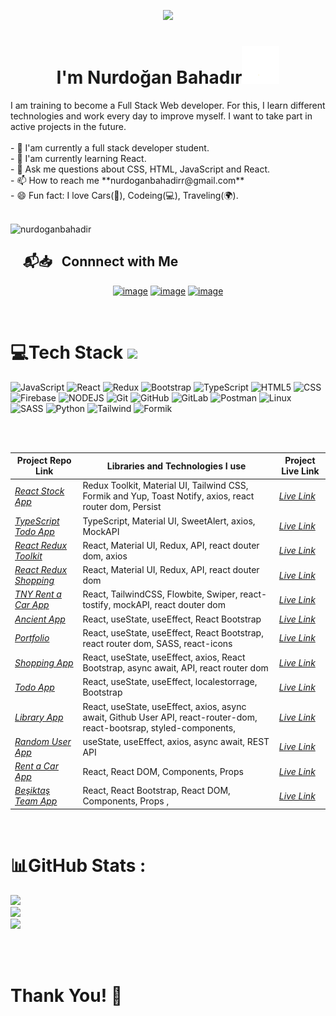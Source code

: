 <p align="center">
  <img src="https://miro.medium.com/max/2048/1*OohqW5DGh9CQS4hLY5FXzA.png" height="230"/>
</p>

<h1 align="center">I'm Nurdoğan Bahadır<img src="https://github.com/Kathryn-Jie/Kathryn-Jie/blob/main/wave.gif" width="60px"/></h1>
I am training to become a Full Stack Web developer. For this, I learn different technologies and work every day to improve myself. I want to take part in active projects in the future.
<br>

<br>
- 🔭 I'am currently a full stack developer student.<br>
- 🌱 I'am currently learning React.<br>
- 💬 Ask me questions about CSS, HTML, JavaScript and React.<br>
- 📫 How to reach me **nurdoganbahadirr@gmail.com** <br>
- 😄 Fun fact: I love Cars(🚗), Codeing(💻), Traveling(🌍).<br>
<br>

<p align="left"> <img src="https://komarev.com/ghpvc/?username=nurdoganbahadir&label=Profile%20views&color=0e75b6&style=flat" alt="nurdoganbahadir" /> </p>

## &nbsp; &nbsp; 📬📥 &nbsp; Connnect with Me
<div align="center">
  
[![image](https://img.shields.io/badge/LinkedIn-0077B5?style=for-the-badge&logo=linkedin&logoColor=white)](https://www.linkedin.com/in/nurdoganbahadir/)
[![image](https://img.shields.io/badge/Gmail-D14836?style=for-the-badge&logo=gmail&logoColor=white)](mailto:nurdoganbahadirr@gmail.com)
[![image](https://img.shields.io/badge/medium-000000.svg?style=for-the-badge&logo=medium&logoColor=white)](https://medium.com/@nurdoganbahadir)
  
</div>
<br>

# 💻Tech Stack <img src = "https://media2.giphy.com/media/QssGEmpkyEOhBCb7e1/giphy.gif?cid=ecf05e47a0n3gi1bfqntqmob8g9aid1oyj2wr3ds3mg700bl&rid=giphy.gif" width = 32px> 

![JavaScript](https://img.shields.io/badge/JavaScript%20-gray?style=for-the-badge&logo=javascript)
![React](https://img.shields.io/badge/reactjs-61DAFB.svg?style=for-the-badge&logo=react&logoColor=black)
![Redux](https://img.shields.io/badge/redux-764ABC.svg?style=for-the-badge&logo=redux&logoColor=white)
![Bootstrap](https://img.shields.io/badge/bootstrap-7952B3.svg?style=for-the-badge&logo=bootstrap&logoColor=white)
![TypeScript](https://img.shields.io/badge/typescript-3178C6.svg?style=for-the-badge&logo=typescript&logoColor=white)
![HTML5](https://img.shields.io/badge/html-E34F26.svg?style=for-the-badge&logo=html5&logoColor=white)
![CSS](https://img.shields.io/badge/css-blue.svg?style=for-the-badge&logo=css3&logoColor=white)
![Firebase](https://img.shields.io/badge/firebase-FFCA28.svg?style=for-the-badge&logo=firebase&logoColor=black)
![NODEJS](https://img.shields.io/badge/node.js-339933.svg?style=for-the-badge&logo=nodedotjs&logoColor=white)
![Git](https://img.shields.io/badge/git-F05032.svg?style=for-the-badge&logo=git&logoColor=white)
![GitHub](https://img.shields.io/badge/github-181717.svg?style=for-the-badge&logo=github&logoColor=white)
![GitLab](https://img.shields.io/badge/gitlab-orange.svg?style=for-the-badge&logo=gitlab&logoColor=white)
![Postman](https://img.shields.io/badge/postman-FF6C37.svg?style=for-the-badge&logo=postman&logoColor=white)
![Linux](https://img.shields.io/badge/Linux-blue.svg?style=for-the-badge&logo=linux&logoColor=white)
![SASS](https://img.shields.io/badge/sass-pink.svg?style=for-the-badge&logo=sass&logoColor=black)
![Python](https://img.shields.io/badge/python-blue.svg?style=for-the-badge&logo=python&logoColor=white)
![Tailwind](https://img.shields.io/badge/tailwindcss-lightblue.svg?style=for-the-badge&logo=tailwindcss&logoColor=black)
![Formik](https://img.shields.io/badge/formik-blue.svg?style=for-the-badge&logo=formik&logoColor=white)




<br>
<br>


| Project Repo Link | Libraries and Technologies I use | Project Live Link |
|----------|----------|----------|
|_[React Stock App](https://github.com/nurdoganbahadir/React-Stock-App)_ | Redux Toolkit, Material UI, Tailwind CSS, Formik and Yup, Toast Notify, axios, react router dom, Persist | _[Live Link](https://stock-app-nurdoganbahadir.vercel.app/)_ |
|_[TypeScript Todo App](https://github.com/nurdoganbahadir/TypeScript-Todo-App)_ | TypeScript, Material UI, SweetAlert, axios, MockAPI | _[Live Link](https://todoapp-nurdoganbahadir.netlify.app)_ |
|_[React Redux Toolkit](https://github.com/nurdoganbahadir/React-Redux-Toolkit)_ | React, Material UI, Redux, API, react douter dom, axios | _[Live Link](https://redux-toolkit-nurdoganbahadir.netlify.app/login)_ |
|_[React Redux Shopping](https://github.com/nurdoganbahadir/React-Redux-Shopping)_ | React, Material UI, Redux, API, react douter dom | _[Live Link](https://shopping-nurdoganbahadir.netlify.app)_ |
|_[TNY Rent a Car App](https://github.com/nurdoganbahadir/React-TNY-Rent-a-Car)_ | React, TailwindCSS, Flowbite, Swiper, react-tostify, mockAPI, react douter dom | _[Live Link](https://tny-rentacar-nurdoganbahadir.netlify.app/)_ |
|_[Ancient App](https://github.com/nurdoganbahadir/React-Ancient-Cities)_ | React, useState, useEffect, React Bootstrap | _[Live Link](https://ancient-city-nurdoganbahadir.netlify.app/)_ |
|_[Portfolio](https://github.com/nurdoganbahadir/Portfolio-With-React)_ | React, useState, useEffect, React Bootstrap, react router dom, SASS, react-icons | _[Live Link](https://portfolio-nurdoganbahadir.netlify.app/)_ |
|_[Shopping App](https://github.com/nurdoganbahadir/shopping)_ | React, useState, useEffect, axios, React Bootstrap, async await, API, react router dom | _[Live Link](https://shopping-app-nurdoganbahadir.netlify.app/)_ |
|_[Todo App](https://github.com/nurdoganbahadir/todo-app)_ | React, useState, useEffect, localestorrage, Bootstrap | _[Live Link](https://todo-app-nurdoganbahadir.netlify.app/)_ |
|_[Library App](https://github.com/nurdoganbahadir/my-library)_ | React, useState, useEffect, axios, async await, Github User API, react-router-dom, react-bootsrap, styled-components,  | _[Live Link](https://my-library-nurdoganbahadir.netlify.app/)_ |
|_[Random User App](https://github.com/nurdoganbahadir/random-user-app)_ | useState, useEffect, axios, async await, REST API | _[Live Link](https://random-user-nurdoganbahadir.netlify.app/)_ |
|_[Rent a Car App](https://github.com/nurdoganbahadir/rent-a-car)_ | React, React DOM, Components, Props | _[Live Link](https://rent-a-car-nurdoganbahadir.netlify.app/)_ |
|_[Beşiktaş Team App](https://github.com/nurdoganbahadir/besiktas-team)_ | React, React Bootstrap, React DOM, Components, Props ,  | _[Live Link](https://bjk-team-nurdoganbahadir.netlify.app/)_ |




<br /> 

# 📊GitHub Stats :
![](https://github-readme-stats.vercel.app/api?username=nurdoganbahadir&theme=radical&hide_border=false&include_all_commits=false&count_private=false)<br/>
![](https://github-readme-streak-stats.herokuapp.com/?user=nurdoganbahadir&theme=radical&hide_border=false)<br/>
![](https://github-readme-stats.vercel.app/api/top-langs/?username=nurdoganbahadir&theme=radical&hide_border=false&include_all_commits=false&count_private=false&layout=compact)



</br>
</br>

<h1>Thank You! 🤵 </h1>
